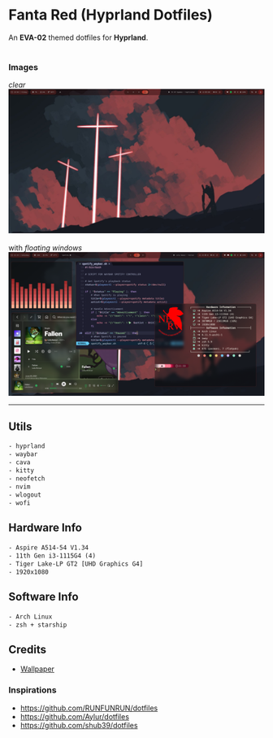 # Fanta Red (Hyprland Dotfiles)
An **EVA-02** themed dotfiles for **Hyprland**. <br><br>

### Images<br>

*clear*<br>
<img src="./images/screenshot1.png" width=750px>
<br><br>
with *floating windows*<br>
<img src="./images/screenshot2.png" width=750px>
<hr>

## Utils

```
- hyprland
- waybar
- cava
- kitty
- neofetch
- nvim
- wlogout
- wofi
```

## Hardware Info

```
- Aspire A514-54 V1.34
- 11th Gen i3-1115G4 (4)
- Tiger Lake-LP GT2 [UHD Graphics G4]
- 1920x1080 
```

## Software Info

```
- Arch Linux
- zsh + starship
```

## Credits

- <a href="https://www.wallpaperflare.com/white-cross-digital-illustration-evangelion-neon-genesis-evangelion-wallpaper-zqvt">Wallpaper</a>

### Inspirations
- https://github.com/RUNFUNRUN/dotfiles
- https://github.com/Aylur/dotfiles
- https://github.com/shub39/dotfiles

